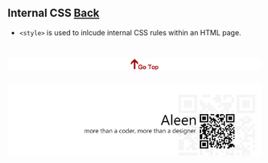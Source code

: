 ## Internal CSS [Back](./../JavaScript.md)

- ```<style>``` is used to inlcude internal CSS rules within an HTML page.


<a href="#" style="left:200px;"><img src="./../../../pic/gotop.png"></a>
=====
<a href="http://aleen42.github.io/" target="_blank" ><img src="./../../../pic/tail.gif"></a>